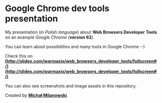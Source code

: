 # Google Chrome dev tools presentation

My presentation (_in Polish language_) about __Web Browsers Developer Tools__ on an example _Google Chrome_ (__version 62__).

You can learn about possibilities and many tools in Google Chrome :-)

Check this on __[http://slides.com/warmaxis/web_browsers_developer_tools/fullscreen#/](http://slides.com/warmaxis/web_browsers_developer_tools/fullscreen#/)__

You can also see screenshots and image assets in this repository.

Created by __[Michał Milanowski](https://www.linkedin.com/in/michalmilanowski/)__.

